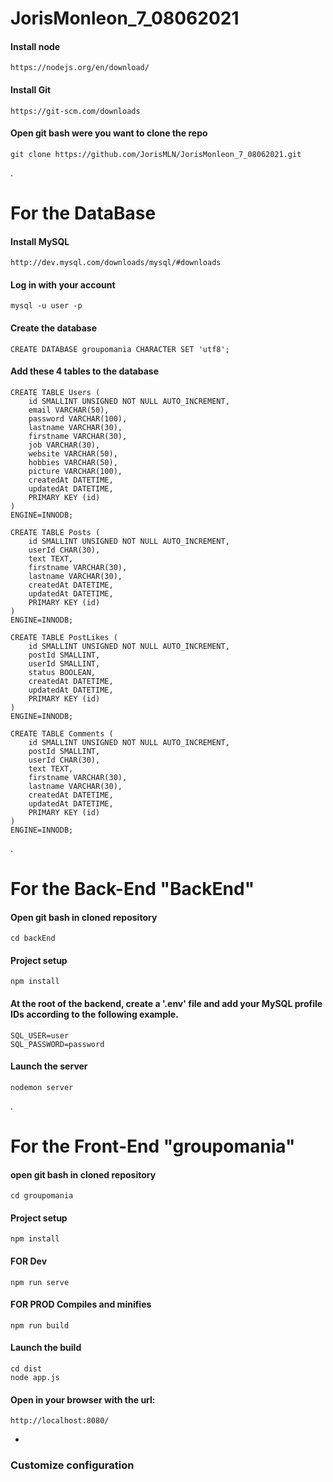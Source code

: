 # JorisMonleon_7_08062021
#### Install node
```
https://nodejs.org/en/download/
```
#### Install Git
```
https://git-scm.com/downloads
```
#### Open git bash were you want to clone the repo
```
git clone https://github.com/JorisMLN/JorisMonleon_7_08062021.git
```
.

# For the DataBase
#### Install MySQL
```
http://dev.mysql.com/downloads/mysql/#downloads
```
#### Log in with your account
```
mysql -u user -p
```
#### Create the database
```
CREATE DATABASE groupomania CHARACTER SET 'utf8';
```
#### Add these 4 tables to the database
```
CREATE TABLE Users (
    id SMALLINT UNSIGNED NOT NULL AUTO_INCREMENT,
    email VARCHAR(50),
    password VARCHAR(100),
    lastname VARCHAR(30),
    firstname VARCHAR(30),
    job VARCHAR(30),
    website VARCHAR(50),
    hobbies VARCHAR(50),
    picture VARCHAR(100),
    createdAt DATETIME,
    updatedAt DATETIME,
    PRIMARY KEY (id)
)
ENGINE=INNODB;

CREATE TABLE Posts (
    id SMALLINT UNSIGNED NOT NULL AUTO_INCREMENT,
    userId CHAR(30),
    text TEXT,
    firstname VARCHAR(30),
    lastname VARCHAR(30),
    createdAt DATETIME,
    updatedAt DATETIME,
    PRIMARY KEY (id)
)
ENGINE=INNODB;

CREATE TABLE PostLikes (
    id SMALLINT UNSIGNED NOT NULL AUTO_INCREMENT,
    postId SMALLINT,
    userId SMALLINT,
    status BOOLEAN,
    createdAt DATETIME,
    updatedAt DATETIME,
    PRIMARY KEY (id)
)
ENGINE=INNODB;

CREATE TABLE Comments (
    id SMALLINT UNSIGNED NOT NULL AUTO_INCREMENT,
    postId SMALLINT,
    userId CHAR(30),
    text TEXT,
    firstname VARCHAR(30),
    lastname VARCHAR(30),
    createdAt DATETIME,
    updatedAt DATETIME,
    PRIMARY KEY (id)
)
ENGINE=INNODB;
```
.

# For the Back-End "BackEnd"
#### Open git bash in cloned repository
```
cd backEnd
```
#### Project setup
```
npm install
```
#### At the root of the backend, create a '.env' file and add your MySQL profile IDs according to the following example.
```
SQL_USER=user
SQL_PASSWORD=password
```
#### Launch the server
```
nodemon server
```
.

# For the Front-End "groupomania"
#### open git bash in cloned repository
```
cd groupomania
```
#### Project setup
```
npm install
```
#### FOR Dev 
```
npm run serve
```
#### FOR PROD Compiles and minifies
```
npm run build
```
#### Launch the build
```
cd dist
node app.js
```
#### Open in your browser with the url:
```
http://localhost:8080/
```
-

### Customize configuration
